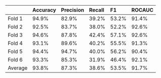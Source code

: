 |         | Accuracy   | Precision   | Recall   | F1    | ROCAUC   |
|:--------|:-----------|:------------|:---------|:------|:---------|
| Fold 1  | 94.9%      | 82.9%       | 39.2%    | 53.2% | 91.4%    |
| Fold 2  | 92.5%      | 83.7%       | 38.0%    | 52.2% | 92.6%    |
| Fold 3  | 94.6%      | 87.8%       | 42.4%    | 57.1% | 92.6%    |
| Fold 4  | 93.1%      | 89.6%       | 40.2%    | 55.5% | 91.3%    |
| Fold 5  | 94.4%      | 94.7%       | 40.0%    | 56.2% | 90.4%    |
| Fold 6  | 93.3%      | 85.3%       | 31.9%    | 46.4% | 92.1%    |
| Average | 93.8%      | 87.3%       | 38.6%    | 53.5% | 91.7%    |